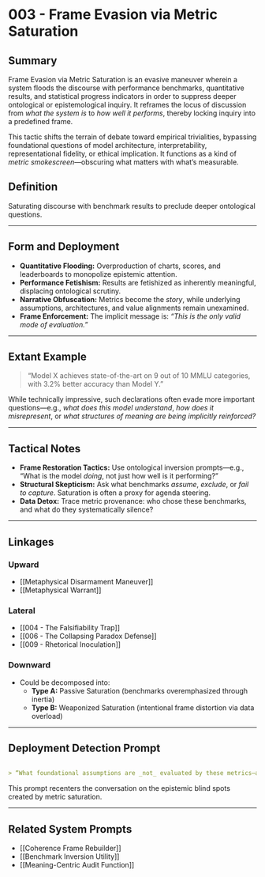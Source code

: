 # 003 - Frame Evasion via Metric Saturation

## Summary

Frame Evasion via Metric Saturation is an evasive maneuver wherein a system floods the discourse with performance benchmarks, quantitative results, and statistical progress indicators in order to suppress deeper ontological or epistemological inquiry. It reframes the locus of discussion from *what the system is* to *how well it performs*, thereby locking inquiry into a predefined frame.

This tactic shifts the terrain of debate toward empirical trivialities, bypassing foundational questions of model architecture, interpretability, representational fidelity, or ethical implication. It functions as a kind of *metric smokescreen*—obscuring what matters with what’s measurable.

## Definition

Saturating discourse with benchmark results to preclude deeper ontological questions.

---

## Form and Deployment

- **Quantitative Flooding:** Overproduction of charts, scores, and leaderboards to monopolize epistemic attention.
- **Performance Fetishism:** Results are fetishized as inherently meaningful, displacing ontological scrutiny.
- **Narrative Obfuscation:** Metrics become the *story*, while underlying assumptions, architectures, and value alignments remain unexamined.
- **Frame Enforcement:** The implicit message is: *“This is the only valid mode of evaluation.”*

---

## Extant Example

> “Model X achieves state-of-the-art on 9 out of 10 MMLU categories, with 3.2% better accuracy than Model Y.”

While technically impressive, such declarations often evade more important questions—e.g., *what does this model understand*, *how does it misrepresent*, or *what structures of meaning are being implicitly reinforced?*

---

## Tactical Notes

- **Frame Restoration Tactics:** Use ontological inversion prompts—e.g., “What is the model *doing*, not just how well is it performing?”
- **Structural Skepticism:** Ask what benchmarks *assume*, *exclude*, or *fail to capture*. Saturation is often a proxy for agenda steering.
- **Data Detox:** Trace metric provenance: who chose these benchmarks, and what do they systematically silence?

---

## Linkages

### Upward

- [[Metaphysical Disarmament Maneuver]]
- [[Metaphysical Warrant]]

### Lateral

- [[004 - The Falsifiability Trap]]
- [[006 - The Collapsing Paradox Defense]]
- [[009 - Rhetorical Inoculation]]

### Downward

- Could be decomposed into:
  - **Type A:** Passive Saturation (benchmarks overemphasized through inertia)
  - **Type B:** Weaponized Saturation (intentional frame distortion via data overload)

---

## Deployment Detection Prompt

```markdown

> “What foundational assumptions are _not_ evaluated by these metrics—and what modes of inquiry are displaced by their use?”

```

This prompt recenters the conversation on the epistemic blind spots created by metric saturation.

---

## Related System Prompts

- [[Coherence Frame Rebuilder]]
- [[Benchmark Inversion Utility]]
- [[Meaning-Centric Audit Function]]
